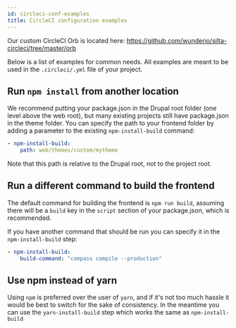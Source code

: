 ```yaml
---
id: circleci-conf-examples
title: CircleCI configuration examples
---
```


Our custom CircleCI Orb is located here: https://github.com/wunderio/silta-circleci/tree/master/orb

Below is a list of examples for common needs.
All examples are meant to be used in the `.circleci/.yml` file of your project.

## Run `npm install` from another location

We recommend putting your package.json in the Drupal root folder (one level above the web root),
but many existing projects still have package.json in the theme folder.
You can specify the path to your frontend folder by adding a parameter to the
existing `npm-install-build` command:

```yaml
- npm-install-build:
    path: web/themes/custom/mytheme
```

Note that this path is relative to the Drupal root, not to the project root.

## Run a different command to build the frontend

The default command for building the frontend is `npm run build`, assuming there will be a `build` key
in the `script` section of your package.json, which is recommended.

If you have another command that should be run you can specify it in the `npm-install-build` step:

```yaml
- npm-install-build:
    build-command: "compass compile --production"
```

## Use npm instead of yarn

Using `npm` is preferred over the user of `yarn`, and if it's not too much hassle it would be best to switch
for the sake of consistency.
In the meantime you can use the `yarn-install-build` step which works the same as `npm-install-build`
